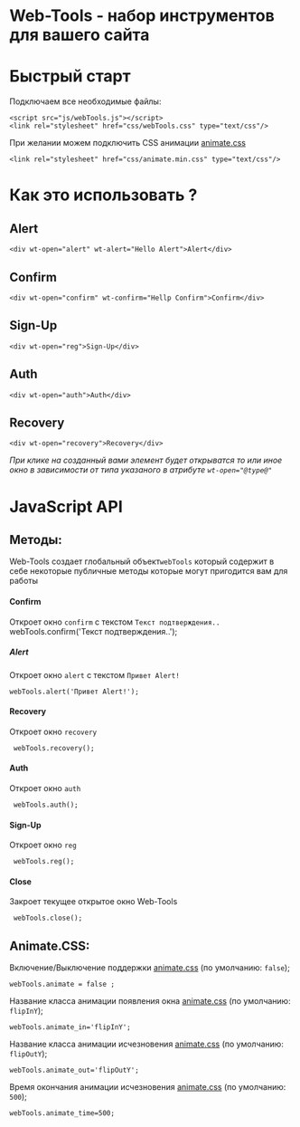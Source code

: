 # Web-Tools - набор инструментов для вашего сайта
# Быстрый старт
Подключаем все необходимые файлы:


    <script src="js/webTools.js"></script>
    <link rel="stylesheet" href="css/webTools.css" type="text/css"/>
При желании можем подключить CSS анимации [animate.css](https://daneden.github.io/animate.css/)

    <link rel="stylesheet" href="css/animate.min.css" type="text/css"/>
# Как это использовать ?

## Alert
    <div wt-open="alert" wt-alert="Hello Alert">Alert</div>
## Confirm

    <div wt-open="confirm" wt-confirm="Hellp Confirm">Confirm</div>
    
## Sign-Up 
    <div wt-open="reg">Sign-Up</div>
## Auth

    <div wt-open="auth">Auth</div>

## Recovery

    <div wt-open="recovery">Recovery</div>

*При клике на созданный вами элемент будет открыватся то или иное окно в зависимости от типа указаного в атрибуте `wt-open="@type@"`* 

# JavaScript API
## Методы:

Web-Tools создает глобальный объект`webTools` который содержит в себе некоторые публичные методы которые могут пригодится вам для работы

#### Confirm 
Откроет окно `confirm` с текстом `Текст подтверждения..`
    webTools.confirm('Текст подтверждения..');
##### Alert
Откроет окно `alert` с текстом `Привет Alert!`

    webTools.alert('Привет Alert!');

#### Recovery
Откроет окно `recovery`

     webTools.recovery();
#### Auth
Откроет окно `auth`

     webTools.auth();
     
#### Sign-Up
Откроет окно `reg`

     webTools.reg();
     
#### Сlose
Закроет текущее открытое окно Web-Tools

     webTools.close();
## Animate.CSS:
Включение/Выключение поддержки [animate.css](https://daneden.github.io/animate.css/) (по умолчанию: `false`);

    webTools.animate = false ;
  
Название класса анимации появления окна [animate.css](https://daneden.github.io/animate.css/) (по умолчанию: `flipInY`);

    webTools.animate_in='flipInY';
    
Название класса анимации исчезновения [animate.css](https://daneden.github.io/animate.css/) (по умолчанию: `flipOutY`);

    webTools.animate_out='flipOutY';
    
Время окончания анимации исчезновения [animate.css](https://daneden.github.io/animate.css/) (по умолчанию: `500`);

    webTools.animate_time=500;

